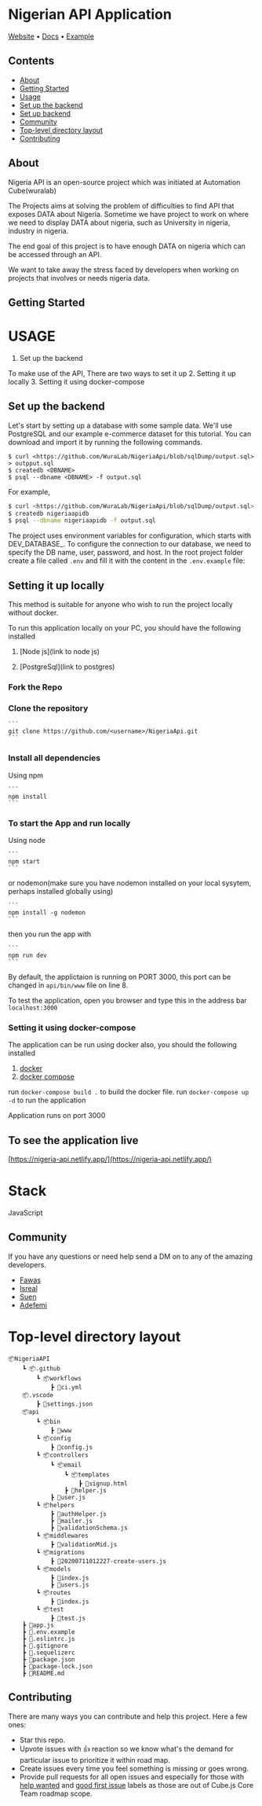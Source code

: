 # Nigerian API Application


[Website](https://nigeria-api.netlify.app/) • [Docs]() • [Example](#examples)
## Contents

- [About](##About)
- [Getting Started](##getting-started)
- [Usage](#USAGE)
- [Set up the backend](##Set-up-the-backend)
- [Set up backend](##Setting-it-up-locally)
- [Community](#community)
- [Top-level directory layout](#Top-level-directory-layout)
- [Contributing](#contributing)

## About
Nigeria API is an open-source project which was initiated at Automation Cube(wuralab)

The Projects aims at solving the problem of difficulties to find API that exposes DATA about Nigeria. Sometime we have project to work on where we need to display DATA about nigeria, such as University in nigeria, industry in nigeria.

The end goal of this project is to have enough DATA on nigeria which can be accessed through an API.

We want to take away the stress faced by developers when working on projects that involves or needs nigeria data.

## Getting Started


# USAGE
1. Set up the backend

To make use of the API, There are two ways to set it up
2. Setting it up locally 
3. Setting it using docker-compose

## Set up the backend
 Let's start by setting up a database with some sample data. We'll use PostgreSQL and our example e-commerce dataset for this tutorial. You can download and import it by running the following commands.

```
$ curl <https://github.com/WuraLab/NigeriaApi/blob/sqlDump/output.sql> > outpput.sql
$ createdb <DBNAME>
$ psql --dbname <DBNAME> -f output.sql
```
For example,

```bash
$ curl <https://github.com/WuraLab/NigeriaApi/blob/sqlDump/output.sql> > outpput.sql
$ createdb nigeriaapidb
$ psql --dbname nigeriaapidb -f output.sql
```

The project uses environment variables for configuration, which starts with DEV_DATABASE_. To configure the connection to our database, we need to specify the DB name, user, password, and host. In the root project folder create a file called ```.env``` and fill it with the content in the ```.env.example``` file:

## Setting it up locally

This method is suitable for anyone who wish to run the project locally without docker.

To run this application locally on your PC, you should have the following installed

1. [Node js](link to node js)

2. [PostgreSql](link to postgres)


### Fork the Repo

### Clone the repository 

    ```
    git clone https://github.com/<username>/NigeriaApi.git
    ```



### Install all dependencies

Using npm

    ```
    npm install
    ```


### To start the App and run locally

Using node

    ```
    npm start
    ```    
or nodemon(make sure you have nodemon installed on your local sysytem, perhaps installed globally using)

    ```
    npm install -g nodemon
    ```    
then you run the app with 

    ```
    npm run dev
    ```    
By default, the applictaion is running on PORT 3000, this port can be changed in ```api/bin/www``` file on line 8.

To test the application, open you browser and type this in the address bar
```localhost:3000```

### Setting it using docker-compose
The application can be run using docker also, you should the following installed

1. [docker]()
2. [docker compose]()

run ```docker-compose build .``` to build the docker file.
run ```docker-compose up -d``` to run the application

Application runs on port 3000

## To see the application live

[https://nigeria-api.netlify.app/](https://nigeria-api.netlify.app/)


# Stack
JavaScript 

## Community

If you have any questions or need help send a DM on  <a href="https://twitter.com/" alt="Twitter"><img src=""></a>to any of the amazing developers.

- [Fawas](www.twitter.com/fawas_ola)
- [Isreal](twitterlink)
- [Suen](twitterlink)
- [Adefemi](www.twitter.com/daycrawller)

# Top-level directory layout

    📦NigeriaAPI
        ┗ 📦.github
            ┗ 📦workflows
                ┣ 📜ci.yml
        📦.vscode
            ┣ 📜settings.json
        📦api
            ┗ 📦bin
                ┣ 📜www
            ┗ 📦config
                ┣ 📜config.js
            ┗ 📦controllers
                ┗ 📦email
                    ┗ 📦templates
                        ┣ 📜signup.html
                    ┣ 📜helper.js
                ┣ 📜user.js
            ┗ 📦helpers
                ┣ 📜authHelper.js
                ┣ 📜mailer.js
                ┣ 📜validationSchema.js
            ┗ 📦middlewares
                ┣ 📜validationMid.js
            ┗ 📦migrations
                ┣ 📜20200711012227-create-users.js
            ┗ 📦models
                ┣ 📜index.js
                ┣ 📜users.js
            ┗ 📦routes
                ┣ 📜index.js
            ┗ 📦test
                ┣ 📜test.js
        ┣ 📜app.js
        ┣ 📜.env.example
        ┣ 📜.eslintrc.js
        ┣ 📜.gitignore
        ┣ 📜.sequelizerc
        ┣ 📜package.json
        ┣ 📜package-lock.json
        ┣ 📜README.md


## Contributing

There are many ways you can contribute and help this project. Here a few ones:

* Star this repo.
* Upvote issues with 👍 reaction so we know what's the demand for particular issue to prioritize it within road map.
* Create issues every time you feel something is missing or goes wrong.
* Provide pull requests for all open issues and especially for those with [help wanted]() and [good first issue]() labels as those are out of Cube.js Core Team roadmap scope.